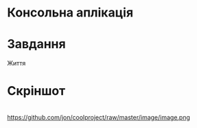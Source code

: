 # Консольна аплікація
# Завдання
Життя
# Скріншот
<br>https://github.com/jon/coolproject/raw/master/image/image.png<br>
